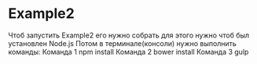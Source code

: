 # Example2
Чтоб запустить Example2 его нужно собрать для этого нужно
чтоб был установлен Node.js
Потом в терминале(консоли) нужно выполнить команды:
Команда 1
npm install
Команда 2
bower install
Команда 3
gulp
